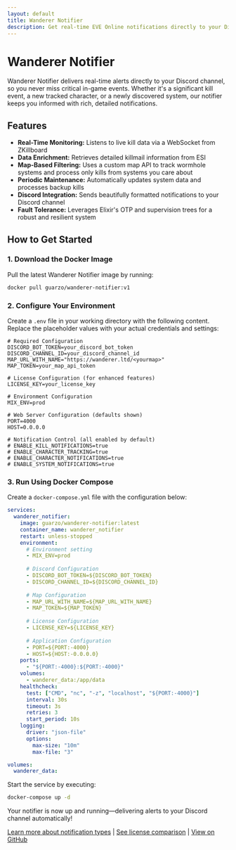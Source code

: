 ```yaml
---
layout: default
title: Wanderer Notifier
description: Get real-time EVE Online notifications directly to your Discord channel
---
```


# Wanderer Notifier

Wanderer Notifier delivers real-time alerts directly to your Discord channel, so you never miss critical in-game events. Whether it's a significant kill event, a new tracked character, or a newly discovered system, our notifier keeps you informed with rich, detailed notifications.

## Features

- **Real-Time Monitoring:** Listens to live kill data via a WebSocket from ZKillboard
- **Data Enrichment:** Retrieves detailed killmail information from ESI
- **Map-Based Filtering:** Uses a custom map API to track wormhole systems and process only kills from systems you care about
- **Periodic Maintenance:** Automatically updates system data and processes backup kills
- **Discord Integration:** Sends beautifully formatted notifications to your Discord channel
- **Fault Tolerance:** Leverages Elixir's OTP and supervision trees for a robust and resilient system

## How to Get Started

### 1. Download the Docker Image

Pull the latest Wanderer Notifier image by running:

```bash
docker pull guarzo/wanderer-notifier:v1
```

### 2. Configure Your Environment

Create a `.env` file in your working directory with the following content. Replace the placeholder values with your actual credentials and settings:

```dotenv
# Required Configuration
DISCORD_BOT_TOKEN=your_discord_bot_token
DISCORD_CHANNEL_ID=your_discord_channel_id
MAP_URL_WITH_NAME="https://wanderer.ltd/<yourmap>"
MAP_TOKEN=your_map_api_token

# License Configuration (for enhanced features)
LICENSE_KEY=your_license_key

# Environment Configuration
MIX_ENV=prod

# Web Server Configuration (defaults shown)
PORT=4000
HOST=0.0.0.0

# Notification Control (all enabled by default)
# ENABLE_KILL_NOTIFICATIONS=true
# ENABLE_CHARACTER_TRACKING=true
# ENABLE_CHARACTER_NOTIFICATIONS=true
# ENABLE_SYSTEM_NOTIFICATIONS=true
```

### 3. Run Using Docker Compose

Create a `docker-compose.yml` file with the configuration below:

```yaml
services:
  wanderer_notifier:
    image: guarzo/wanderer-notifier:latest
    container_name: wanderer_notifier
    restart: unless-stopped
    environment:
      # Environment setting
      - MIX_ENV=prod
      
      # Discord Configuration
      - DISCORD_BOT_TOKEN=${DISCORD_BOT_TOKEN}
      - DISCORD_CHANNEL_ID=${DISCORD_CHANNEL_ID}
      
      # Map Configuration
      - MAP_URL_WITH_NAME=${MAP_URL_WITH_NAME}
      - MAP_TOKEN=${MAP_TOKEN}
      
      # License Configuration
      - LICENSE_KEY=${LICENSE_KEY}
      
      # Application Configuration
      - PORT=${PORT:-4000}
      - HOST=${HOST:-0.0.0.0}
    ports:
      - "${PORT:-4000}:${PORT:-4000}"
    volumes:
      - wanderer_data:/app/data
    healthcheck:
      test: ["CMD", "nc", "-z", "localhost", "${PORT:-4000}"]
      interval: 30s
      timeout: 3s
      retries: 3
      start_period: 10s
    logging:
      driver: "json-file"
      options:
        max-size: "10m"
        max-file: "3"

volumes:
  wanderer_data:
```

Start the service by executing:

```bash
docker-compose up -d
```

Your notifier is now up and running—delivering alerts to your Discord channel automatically!

[Learn more about notification types](./notifications.html) | [See license comparison](./license.html) | [View on GitHub](https://github.com/guarzo/wanderer-notifier) 